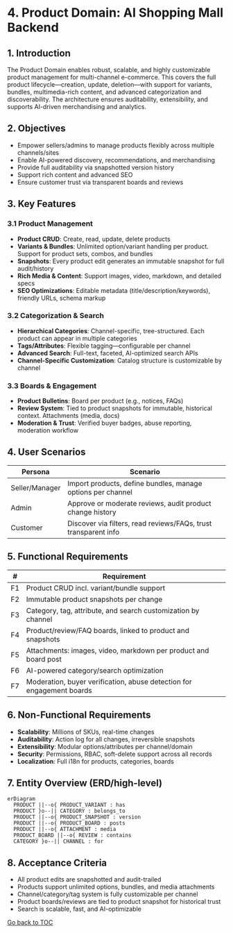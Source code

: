 # 4. Product Domain: AI Shopping Mall Backend

## 1. Introduction
The Product Domain enables robust, scalable, and highly customizable product management for multi-channel e-commerce. This covers the full product lifecycle—creation, update, deletion—with support for variants, bundles, multimedia-rich content, and advanced categorization and discoverability. The architecture ensures auditability, extensibility, and supports AI-driven merchandising and analytics.

## 2. Objectives
- Empower sellers/admins to manage products flexibly across multiple channels/sites
- Enable AI-powered discovery, recommendations, and merchandising
- Provide full auditability via snapshotted version history
- Support rich content and advanced SEO
- Ensure customer trust via transparent boards and reviews

## 3. Key Features
### 3.1 Product Management
- **Product CRUD**: Create, read, update, delete products
- **Variants & Bundles**: Unlimited option/variant handling per product. Support for product sets, combos, and bundles
- **Snapshots**: Every product edit generates an immutable snapshot for full audit/history
- **Rich Media & Content**: Support images, video, markdown, and detailed specs
- **SEO Optimizations**: Editable metadata (title/description/keywords), friendly URLs, schema markup

### 3.2 Categorization & Search
- **Hierarchical Categories**: Channel-specific, tree-structured. Each product can appear in multiple categories
- **Tags/Attributes**: Flexible tagging—configurable per channel
- **Advanced Search**: Full-text, faceted, AI-optimized search APIs
- **Channel-Specific Customization**: Catalog structure is customizable by channel

### 3.3 Boards & Engagement
- **Product Bulletins**: Board per product (e.g., notices, FAQs)
- **Review System**: Tied to product snapshots for immutable, historical context. Attachments (media, docs)
- **Moderation & Trust**: Verified buyer badges, abuse reporting, moderation workflow

## 4. User Scenarios
| Persona          | Scenario                                                       |
|------------------|----------------------------------------------------------------|
| Seller/Manager   | Import products, define bundles, manage options per channel    |
| Admin            | Approve or moderate reviews, audit product change history      |
| Customer         | Discover via filters, read reviews/FAQs, trust transparent info|

## 5. Functional Requirements
| #  | Requirement                                                              |
|----|-------------------------------------------------------------------------|
| F1 | Product CRUD incl. variant/bundle support                                |
| F2 | Immutable product snapshots per change                                   |
| F3 | Category, tag, attribute, and search customization by channel            |
| F4 | Product/review/FAQ boards, linked to product and snapshots               |
| F5 | Attachments: images, video, markdown per product and board post          |
| F6 | AI-powered category/search optimization                                  |
| F7 | Moderation, buyer verification, abuse detection for engagement boards    |

## 6. Non-Functional Requirements
- **Scalability**: Millions of SKUs, real-time changes
- **Auditability**: Action log for all changes, irreversible snapshots
- **Extensibility**: Modular options/attributes per channel/domain
- **Security**: Permissions, RBAC, soft-delete support across all records
- **Localization**: Full i18n for products, categories, boards

## 7. Entity Overview (ERD/high-level)
```mermaid
erDiagram
  PRODUCT ||--o{ PRODUCT_VARIANT : has
  PRODUCT }o--|| CATEGORY : belongs_to
  PRODUCT ||--o{ PRODUCT_SNAPSHOT : version
  PRODUCT ||--o{ PRODUCT_BOARD : posts
  PRODUCT ||--o{ ATTACHMENT : media
  PRODUCT_BOARD ||--o{ REVIEW : contains
  CATEGORY }o--|| CHANNEL : for
```

## 8. Acceptance Criteria
- All product edits are snapshotted and audit-trailed
- Products support unlimited options, bundles, and media attachments
- Channel/category/tag system is fully customizable per channel
- Product boards/reviews are tied to product snapshot for historical trust
- Search is scalable, fast, and AI-optimizable

[Go back to TOC](./00_toc.md)
